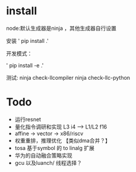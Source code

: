 # install

node:默认生成器是ninja ，其他生成器自行设置

安装
    ' pip install .'

开发模式：

 ' pip install -e .'

测试:
ninja check-llcompiler
ninja check-llc-python

# Todo

* 运行resnet
* 量化指令调研和实现   L3 i4 --> L1/L2 f16
* affine -> vector -> x86/riscv
* 权重重排，推理优化 【类似dma合并？】
* tosa 基于symbol  的   to linalg 扩展
* 华为的自动融合策略实现
* gcu 以及luanch/ 线程选择？
